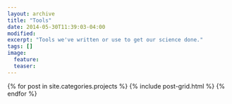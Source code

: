 ```yaml
---
layout: archive
title: "Tools"
date: 2014-05-30T11:39:03-04:00
modified:
excerpt: "Tools we've written or use to get our science done."
tags: []
image:
  feature:
  teaser:
---
```


<div class="tiles">
{% for post in site.categories.projects %}
  {% include post-grid.html %}
{% endfor %}
</div><!-- /.tiles -->
